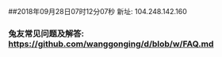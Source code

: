 ##2018年09月28日07时12分07秒 新址: 104.248.142.160
### 兔友常见问题及解答: https://github.com/wanggonging/d/blob/w/FAQ.md

